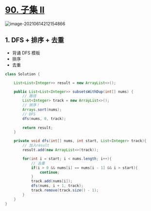 # [90. 子集 II](https://leetcode-cn.com/problems/subsets-ii/)

![image-20210614212154866](https://raw.githubusercontent.com/TWDH/Leetcode-From-Zero/pictures/img/image-20210614212154866.png)

## 1. DFS + 排序 + 去重

* 背诵 DFS 模板
* 排序
* 去重

```java
class Solution {

    List<List<Integer>> result = new ArrayList<>();

    public List<List<Integer>> subsetsWithDup(int[] nums) {
        // 路径
        List<Integer> track = new ArrayList<>();
        // 排序！
        Arrays.sort(nums);
        // DFS
        dfs(nums, 0, track);
        
        return result;
    }

    private void dfs(int[] nums, int start, List<Integer> track){
        // 加入result
        result.add(new ArrayList<>(track));

        for(int i = start; i < nums.length; i++){
            // 去重
            if(i > 0 && nums[i] == nums[i - 1] && i > start){
                continue;
            }
            track.add(nums[i]);
            dfs(nums, i + 1, track);
            track.remove(track.size() - 1);
        }
    }
}
```


